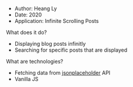 - Author: Heang Ly
- Date: 2020
- Application: Infinite Scrolling Posts

What does it do?
- Displaying blog posts infinitly
- Searching for specific posts that are displayed

What are technologies?
- Fetching data from [jsonplaceholder](https://jsonplaceholder.typicode.com) API
- Vanilla JS